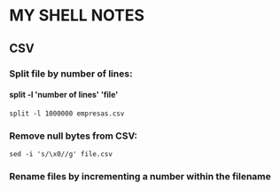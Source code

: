 # MY SHELL NOTES

## CSV
### Split file by number of lines:
#### split -l 'number of lines' 'file'
```shell
split -l 1000000 empresas.csv 
```

### Remove null bytes from CSV:
```shell
sed -i 's/\x0//g' file.csv
```

### Rename files by incrementing a number within the filename
```shell

```
